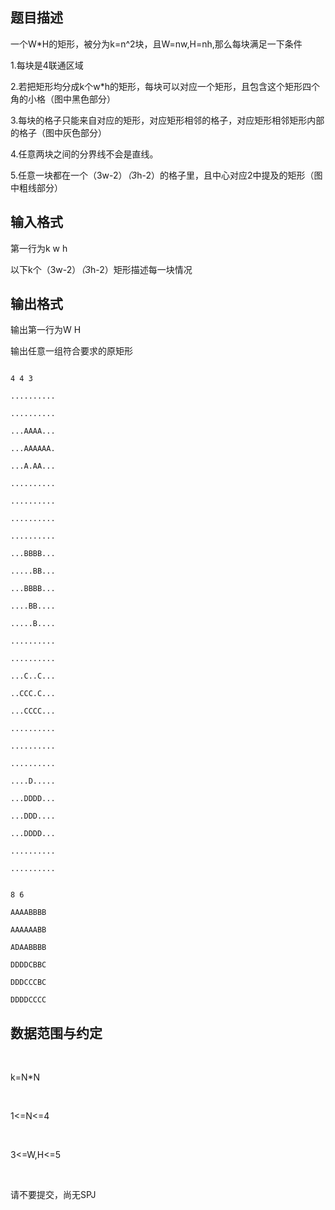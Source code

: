 ## 题目描述

<div>
 一个W*H的矩形，被分为k=n^2块，且W=nw,H=nh,那么每块满足一下条件 
</div>
<div>
 1.每块是4联通区域 
</div>
<div>
 2.若把矩形均分成k个w*h的矩形，每块可以对应一个矩形，且包含这个矩形四个角的小格（图中黑色部分） 
</div>
<div>
 3.每块的格子只能来自对应的矩形，对应矩形相邻的格子，对应矩形相邻矩形内部的格子（图中灰色部分） 
</div>
<div>
 4.任意两块之间的分界线不会是直线。 
</div>
<div>
 5.任意一块都在一个（3w-2）*（3*h-2）的格子里，且中心对应2中提及的矩形（图中粗线部分） 
</div>
<div></div>
<p></p>

## 输入格式

<div>
 第一行为k w h 
</div>
<div>
 以下k个（3w-2）*（3*h-2）矩形描述每一块情况 
</div>
<div></div>
<div></div>
<p></p>

## 输出格式

<div>
 <div>
  输出第一行为W H 
 </div>
 <div>
  输出任意一组符合要求的原矩形 
 </div>
</div>
<p></p>

```input1
4 4 3
..........
..........
...AAAA...
...AAAAAA.
...A.AA...
..........
..........
..........
..........
...BBBB...
.....BB...
...BBBB...
....BB....
.....B....
..........
..........
...C..C...
..CCC.C...
...CCCC...
..........
..........
..........
....D.....
...DDDD...
...DDD....
...DDDD...
..........
..........
```
```output1
8 6
AAAABBBB
AAAAAABB
ADAABBBB
DDDDCBBC
DDDCCCBC
DDDDCCCC
```
## 数据范围与约定

<div>
 <br>
 <div>
  k=N*N
 </div>
 <br>
 <div>
  1<=N<=4
 </div>
 <br>
 <div>
  3<=W,H<=5
 </div>
 <br>
 <div>
  请不要提交，尚无SPJ
 </div>
 <br>
</div>
<br>
<p></p>

